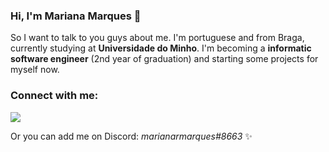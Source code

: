 ### Hi, I'm Mariana Marques 👋
So I want to talk to you guys about me. I'm portuguese and from Braga, currently studying at **Universidade do Minho**. 
I'm becoming a **informatic software engineer** (2nd year of graduation) and starting some projects for myself now.

### Connect with me:

[![](https://cdn4.iconfinder.com/data/icons/social-media-2146/512/25_social-64.png)](https://www.instagram.com/marianarmarques_/)

Or you can add me on Discord: *marianarmarques#8663* ✨




<!--
**marianarmarques/marianarmarques** is a ✨ _special_ ✨ repository because its `README.md` (this file) appears on your GitHub profile.

Here are some ideas to get you started:

- 🔭 I’m currently working on ...
- 🌱 I’m currently learning ...
- 👯 I’m looking to collaborate on ...
- 🤔 I’m looking for help with ...
- 💬 Ask me about ...
- 📫 How to reach me: ...
- 😄 Pronouns: ...
- ⚡ Fun fact: ...
-->
